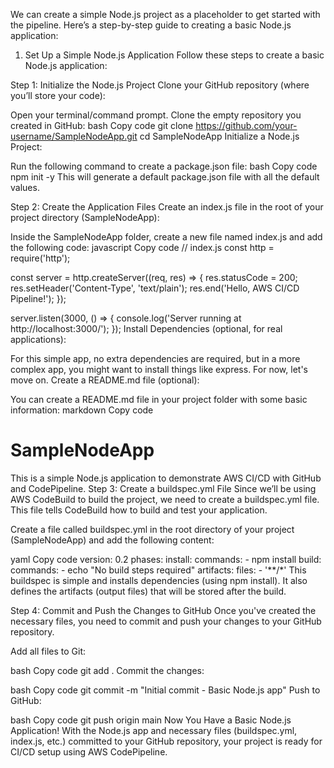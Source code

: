 We can create a simple Node.js project as a placeholder to get started with the pipeline. Here’s a step-by-step guide to creating a basic Node.js application:

1. Set Up a Simple Node.js Application
Follow these steps to create a basic Node.js application:

Step 1: Initialize the Node.js Project
Clone your GitHub repository (where you’ll store your code):

Open your terminal/command prompt.
Clone the empty repository you created in GitHub:
bash
Copy code
git clone https://github.com/your-username/SampleNodeApp.git
cd SampleNodeApp
Initialize a Node.js Project:

Run the following command to create a package.json file:
bash
Copy code
npm init -y
This will generate a default package.json file with all the default values.

Step 2: Create the Application Files
Create an index.js file in the root of your project directory (SampleNodeApp):

Inside the SampleNodeApp folder, create a new file named index.js and add the following code:
javascript
Copy code
// index.js
const http = require('http');

const server = http.createServer((req, res) => {
  res.statusCode = 200;
  res.setHeader('Content-Type', 'text/plain');
  res.end('Hello, AWS CI/CD Pipeline!');
});

server.listen(3000, () => {
  console.log('Server running at http://localhost:3000/');
});
Install Dependencies (optional, for real applications):

For this simple app, no extra dependencies are required, but in a more complex app, you might want to install things like express. For now, let's move on.
Create a README.md file (optional):

You can create a README.md file in your project folder with some basic information:
markdown
Copy code
# SampleNodeApp
This is a simple Node.js application to demonstrate AWS CI/CD with GitHub and CodePipeline.
Step 3: Create a buildspec.yml File
Since we’ll be using AWS CodeBuild to build the project, we need to create a buildspec.yml file. This file tells CodeBuild how to build and test your application.

Create a file called buildspec.yml in the root directory of your project (SampleNodeApp) and add the following content:

yaml
Copy code
version: 0.2
phases:
  install:
    commands:
      - npm install
  build:
    commands:
      - echo "No build steps required"
artifacts:
  files:
    - '**/*'
This buildspec is simple and installs dependencies (using npm install). It also defines the artifacts (output files) that will be stored after the build.

Step 4: Commit and Push the Changes to GitHub
Once you've created the necessary files, you need to commit and push your changes to your GitHub repository.

Add all files to Git:

bash
Copy code
git add .
Commit the changes:

bash
Copy code
git commit -m "Initial commit - Basic Node.js app"
Push to GitHub:

bash
Copy code
git push origin main
Now You Have a Basic Node.js Application!
With the Node.js app and necessary files (buildspec.yml, index.js, etc.) committed to your GitHub repository, your project is ready for CI/CD setup using AWS CodePipeline.
